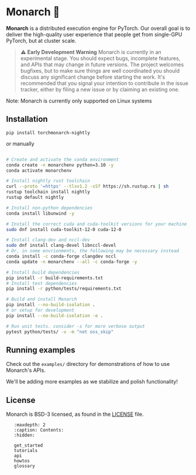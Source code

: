 # Monarch 🦋

**Monarch** is a distributed execution engine for PyTorch. Our overall goal is
to deliver the high-quality user experience that people get from single-GPU
PyTorch, but at cluster scale.

> ⚠️ **Early Development Warning** Monarch is currently in an experimental
> stage. You should expect bugs, incomplete features, and APIs that may change
> in future versions. The project welcomes bugfixes, but to make sure things are
> well coordinated you should discuss any significant change before starting the
> work. It's recommended that you signal your intention to contribute in the
> issue tracker, either by filing a new issue or by claiming an existing one.

Note: Monarch is currently only supported on Linux systems

## Installation

`pip install torchmonarch-nightly`

or manually

```sh

# Create and activate the conda environment
conda create -n monarchenv python=3.10 -y
conda activate monarchenv

# Install nightly rust toolchain
curl --proto '=https' --tlsv1.2 -sSf https://sh.rustup.rs | sh
rustup toolchain install nightly
rustup default nightly

# Install non-python dependencies
conda install libunwind -y

# Install the correct cuda and cuda-toolkit versions for your machine
sudo dnf install cuda-toolkit-12-0 cuda-12-0

# Install clang-dev and nccl-dev
sudo dnf install clang-devel libnccl-devel
# Or, in some envrionments, the following may be necessary instead
conda install -c conda-forge clangdev nccl
conda update -n monarchenv --all -c conda-forge -y

# Install build dependencies
pip install -r build-requirements.txt
# Install test dependencies
pip install -r python/tests/requirements.txt

# Build and install Monarch
pip install --no-build-isolation .
# or setup for development
pip install --no-build-isolation -e .

# Run unit tests. consider -s for more verbose output
pytest python/tests/ -v -m "not oss_skip"
```

## Running examples

Check out the `examples/` directory for demonstrations of how to use Monarch's APIs.

We'll be adding more examples as we stabilize and polish functionality!

## License

Monarch is BSD-3 licensed, as found in the [LICENSE](LICENSE) file.



```{toctree}
   :maxdepth: 2
   :caption: Contents:
   :hidden:

   get_started
   tutorials
   api
   howtos
   glossary

```
